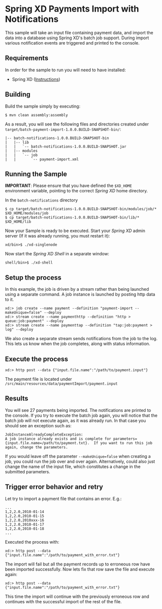 Spring XD Payments Import with Notifications
============================================

This sample will take an input file containing payment data, and import the data into a database using Spring XD's batch job support. During import various notification events are triggered and printed to the console.

## Requirements

In order for the sample to run you will need to have installed:

* Spring XD ([Instructions](https://github.com/spring-projects/spring-xd/wiki/Getting-Started))

## Building

Build the sample simply by executing:

	$ mvn clean assembly:assembly

As a result, you will see the following files and directories created under `target/batch-payment-import-1.0.0.BUILD-SNAPSHOT-bin/`:

```
|-- batch-notifications-1.0.0.BUILD-SNAPSHOT-bin
|   |-- lib
|   |   `-- batch-notifications-1.0.0.BUILD-SNAPSHOT.jar
|   |-- modules
|   |   `-- job
|   |       `-- payment-import.xml
```

## Running the Sample

**IMPORTANT**: Please ensure that you have defined the `$XD_HOME` environment variable, pointing to the correct *Spring XD* home directory.

In the `batch-notifications` directory

	$ cp target/batch-notifications-1.0.0.BUILD-SNAPSHOT-bin/modules/job/* $XD_HOME/modules/job
	$ cp target/batch-notifications-1.0.0.BUILD-SNAPSHOT-bin/lib/* $XD_HOME/lib

Now your Sample is ready to be executed. Start your *Spring XD* admin server (If it was already running, you must restart it):

	xd/bin>$ ./xd-singlenode

Now start the *Spring XD Shell* in a separate window:

	shell/bin>$ ./xd-shell

## Setup the process

In this example, the job is driven by a stream rather than being launched using a separate command. A job instance is launched by posting http data to it.

	xd:> job create --name payment --definition "payment-import --makeUnique=false" --deploy 
	xd:> stream create --name paymenthttp --definition "http > queue:job:payment" --deploy
	xd:> stream create --name paymenttap --definition "tap:job:payment > log" --deploy
	
We also create a separate stream sends notifications from the job to the log. This lets us know when the job completes, along with status information.

## Execute the process

	xd:> http post --data {"input.file.name":"/path/to/payment.input"}

The payment file is located under `/src/main/resources/data/paymentImport/payment.input`
	
## Results

You will see 27 payments being imported. The notifications are printed to the console. If you try to execute the batch job again, you will notice that the batch job will not execute again, as it was already run. In that case you should see an exception such as:

	JobInstanceAlreadyCompleteException:
	A job instance already exists and is complete for parameters={input.file.name=/path/to/payment.txt}.  If you want to run this job again, change the parameters.

If you would leave off the parameter `--makeUnique=false` when creating a job, you could run the job over and over again. Alternatively, could also just change the name of the input file, which constitutes a change in the submitted parameters.

## Trigger error behavior and retry

Let try to import a payment file that contains an error. E.g.:

	...
	1,2,2.0,2010-01-14
	1,2,2.0,2010-01-15
	1,2,2.0,2010xxx-16
	1,2,2.0,2010-01-17
	1,2,2.0,2010-01-18
	...

Executed the process with:

	xd:> http post --data {"input.file.name":"/path/to/payment_with_error.txt"}

The import will fail but all the payment records up to erroneous row have been imported successfully. Now lets fix that row save the file and execute again:

	xd:> http post --data {"input.file.name":"/path/to/payment_with_error.txt"}
	
This time the import will continue with the previously erroneous row and continues with the successful import of the rest of the file.


